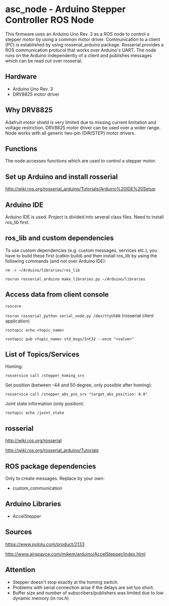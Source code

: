 # asc_node - Arduino Stepper Controller ROS Node
This firmware uses an Arduino Uno Rev. 3 as a ROS node to control a stepper motor by using a common motor driver. Communication to a client (PC) is established by using rosserial_arduino package. Rosserial provides a ROS communication protocol that works over Arduino's UART. 
The node runs on the Arduino independently of a client and publishes messages which can be read out over rosserial.

## Hardware
- Arduino Uno Rev. 3
- DRV8825 motor driver

## Why DRV8825
Adafruit motor shield is very limited due to missing current limitation and voltage restriction. DRV8825 motor driver can be used over a wider range. Node works with all generic two-pin (DIR/STEP) motor drivers.

## Functions
The node accesses functions which are used to control a stepper motor. 

## Set up Arduino and install rosserial 
http://wiki.ros.org/rosserial_arduino/Tutorials/Arduino%20IDE%20Setup

## Arduino IDE
Arduino IDE is used. Project is divided into several class files. Need to install ros_lib first. 

## ros_lib and custom dependencies
To use custom dependencies (e.g. custom messages, services etc.), you have to build these first (catkin build) and then install ros_lib by using the following commands (and not over Arduino IDE):

`rm -r ~/Arduino/libraries/ros_lib`

`rosrun rosserial_arduino make_libraries.py ~/Arduino/libraries`

## Access data from client console
`roscore`

`rosrun rosserial_python serial_node.py /dev/ttyUSB0`
(rosserial client application)

`rostopic echo <topic_name>`

`rostopic pub <topic_name> std_msgs/Int32 --once "<value>"`

## List of Topics/Services
Homing:

`rosservice call /stepper_homing_srv`

Set position (between -44 and 50 degree, only possible after homing):

`rosservice call /stepper_abs_pos_srv "target_abs_position: 0.0"`

Joint state information (only position):

`rostopic echo /joint_state`

## rosserial
http://wiki.ros.org/rosserial

http://wiki.ros.org/rosserial_arduino/Tutorials

## ROS package dependencies

Only to create messages. Replace by your own:

- custom_communication

## Arduino Libraries
- AccelStepper

## Sources
https://www.pololu.com/product/2133

http://www.airspayce.com/mikem/arduino/AccelStepper/index.html

## Attention
- Stepper doesn't stop exactly at the homing switch.
- Problems with serial connection arise if the delays are set too short.
- Buffer size and number of subscribers/publishers was limited due to low dynamic memory (in ros.h)

